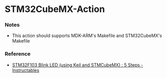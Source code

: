 STM32CubeMX-Action
==================
### Notes
-  This action should supports MDK-ARM's Makefile and STM32CubeMX's Makefile
### Reference
- [STM32F103 Blink LED (using Keil and STMCubeMX) : 5 Steps - Instructables](https://www.instructables.com/STM32F103-Blink-LED/)
